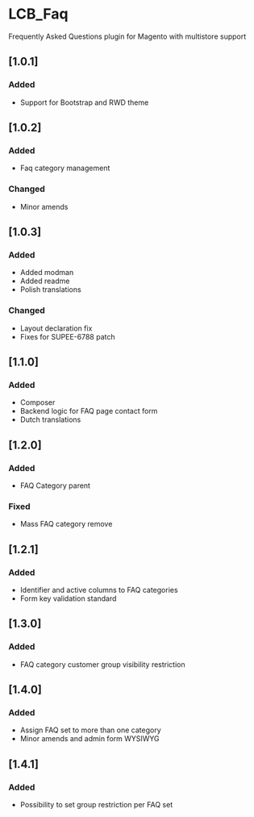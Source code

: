 # LCB_Faq
Frequently Asked Questions plugin for Magento with multistore support

## [1.0.1]

### Added

- Support for Bootstrap and RWD theme

## [1.0.2]

### Added

- Faq category management

### Changed

- Minor amends

## [1.0.3]

### Added

- Added modman
- Added readme
- Polish translations

### Changed

- Layout declaration fix
- Fixes for SUPEE-6788 patch


## [1.1.0]

### Added

- Composer
- Backend logic for FAQ page contact form
- Dutch translations

## [1.2.0]

### Added

- FAQ Category parent

### Fixed

- Mass FAQ category remove

## [1.2.1]

### Added 

- Identifier and active columns to FAQ categories
- Form key validation standard

## [1.3.0]

### Added 

- FAQ category customer group visibility restriction

## [1.4.0]

### Added

- Assign FAQ set to more than one category
- Minor amends and admin form WYSIWYG

## [1.4.1]

### Added

- Possibility to set group restriction per FAQ set